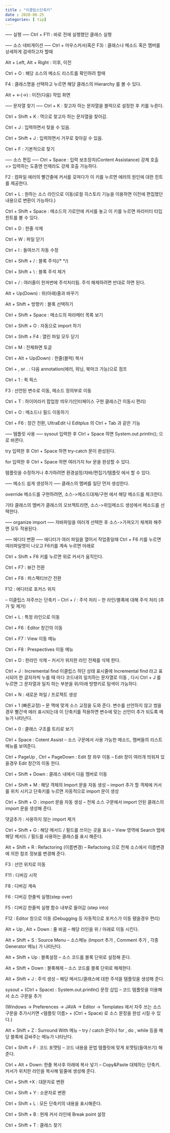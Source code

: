 ```yaml
---
title : "이클립스단축키"
date : 2020-08-25
categories: [ tip]
---
```


—– 실행 —–
Ctrl + F11 : 바로 전에 실행했던 클래스 실행

—– 소스 네비게이션 —–
Ctrl + 마우스커서(혹은 F3) : 클래스나 메소드 혹은 멤버를 상세하게 검색하고자 할때

Alt + Left, Alt + Right : 이후, 이전

Ctrl + O : 해당 소스의 메소드 리스트를 확인하려 할때

F4 : 클래스명을 선택하고 누르면 해당 클래스의 Hierarchy 를 볼 수 있다.

Alt + <-(->) : 이전(다음) 작업 화면

—– 문자열 찾기 —–
Ctrl + K : 찾고자 하는 문자열을 블럭으로 설정한 후 키를 누른다.

Ctrl + Shift + K : 역으로 찾고자 하는 문자열을 찾아감.

Ctrl + J : 입력하면서 찾을 수 있음.

Ctrl + Shift + J : 입력하면서 거꾸로 찾아갈 수 있음.

Ctrl + F : 기본적으로 찾기

—– 소스 편집 —–
Ctrl + Space : 입력 보조장치(Content Assistance) 강제 호출 => 입력하는 도중엔 언제라도 강제 호출 가능하다.

F2 : 컴파일 에러의 빨간줄에 커서를 갖져다가 이 키를 누르면 에러의 원인에 대한 힌트를 제공한다.

Ctrl + L : 원하는 소스 라인으로 이동(로컬 히스토리 기능을 이용하면 이전에 편집했던 내용으로 변환이 가능하다.)

Ctrl + Shift + Space : 메소드의 가로안에 커서를 놓고 이 키를 누르면 파라미터 타입 힌트를 볼 수 있다.

Ctrl + D : 한줄 삭제

Ctrl + W : 파일 닫기

Ctrl + I : 들여쓰기 자동 수정

Ctrl + Shift + / : 블록 주석(/* */)

Ctrl + Shift + \ : 블록 주석 제거

Ctrl + / : 여러줄이 한꺼번에 주석처리됨. 주석 해제하려면 반대로 하면 된다.

Alt + Up(Down) : 위(아래)줄과 바꾸기

Alt + Shift + 방향키 : 블록 선택하기

Ctrl + Shift + Space : 메소드의 파라메터 목록 보기

Ctrl + Shift + O : 자동으로 import 하기

Ctrl + Shift + F4 : 열린 파일 모두 닫기

Ctrl + M : 전체화면 토글

Ctrl + Alt + Up(Down) : 한줄(블럭) 복사

Ctrl + , or . : 다음 annotation(에러, 워닝, 북마크 가능)으로 점프

Ctrl + 1 : 퀵 픽스

F3 : 선언된 변수로 이동, 메소드 정의부로 이동

Ctrl + T : 하이어라키 팝업창 띄우기(인터페이스 구현 클래스간 이동시 편리)

Ctrl + O : 메소드나 필드 이동하기

Ctrl + F6 : 창간 전환, UltraEdit 나 Editplus 의 Ctrl + Tab 과 같은 기능

—– 템플릿 사용 —–
sysout 입력한 후 Ctrl + Space 하면 System.out.println(); 으로 바뀐다.

try 입력한 후 Ctrl + Space 하면 try-catch 문이 완성된다.

for 입력한 후 Ctrl + Space 하면 여러가지 for 문을 완성할 수 있다.

템플릿을 수정하거나 추가하려면 환경설정/자바/편집기/템플릿 에서 할 수 있다.

—– 메소드 쉽게 생성하기 —–
클래스의 멤버를 일단 먼저 생성한다.

override 메소드를 구현하려면, 소스->메소드대체/구현 에서 해당 메소드를 체크한다.

기타 클래스의 멤버가 클래스의 오브젝트라면, 소스->위임메소드 생성에서 메소드를 선택한다.

—– organize import —–
자바파일을 여러개 선택한 후 소스->가져오기 체계화 해주면 모두 적용된다.

—– 에디터 변환 —–
에디터가 여러 파일을 열어서 작업중일때 Ctrl + F6 키를 누르면 여러파일명이 나오고 F6키를 계속 누르면 아래로

Ctrl + Shift + F6 키를 누르면 위로 커서가 움직인다.

Ctrl + F7 : 뷰간 전환

Ctrl + F8 : 퍼스펙티브간 전환

F12 : 에디터로 포커스 위치

– 이클립스 자주쓰는 단축키 –
Ctrl + / : 주석 처리 – 한 라인/블록에 대해 주석 처리 (추가 및 제거)

Ctrl + L : 특정 라인으로 이동

Ctrl + F6 : Editor 창간의 이동

Ctrl + F7 : View 이동 메뉴

Ctrl + F8 : Prespectives 이동 메뉴

Ctrl + D : 한라인 삭제 – 커서가 위치한 라인 전체를 삭제 한다.

Ctrl + J : Incremental find 이클립스 하단 상태 표시줄에 Incremental find 라고 표시되어 한 글자자씩 누를 때 마다 코드내의 일치하는 문자열로 이동 , 다시 Ctrl + J 를 누르면 그 문자열과 일치 하는 부분을 위/아래 방향키로 탐색이 가능하다.

Ctrl + N : 새로운 파일 / 프로젝트 생성

Ctrl + 1 (빠른교정) – 문 맥에 맞게 소스 교정을 도와 준다. 변수를 선언하지 않고 썼을경우 빨간색 에러 표시되는데 이 단축키를 적용하면 변수에 맞는 선언이 추가 되도록 메뉴가 나타난다.

Ctrl + 0 : 클래스 구조를 트리로 보기

Ctrl + Space :  Cotent Assist – 소스 구문에서 사용 가능한 메소드, 멤버들의 리스트 메뉴를 보여준다.

Ctrl + PageUp , Ctrl + PageDown : Edit 창 좌우 이동 – Edit 창이 여러개 띄워져 있을경우 Edit 창간의 이동 한다.

Ctrl + Shift + Down : 클래스 내에서 다음 멤버로 이동

Ctrl + Shift + M : 해당 객체의 Import 문을 자동 생성 – import 추가 할 객체에 커서를 위치 시키고 단축키를 누르면 자동적으로 import 문이 생성

Ctrl + Shift + O : import 문을 자동 생성 – 전체 소스 구문에서 import 안된 클래스의 import 문을 생성해 준다.

댓글추가 : 사용하지 않는 import 제거

Ctrl + Shift + G : 해당 메서드 / 필드를 쓰이는 곳을 표시 – View 영역에 Search 탭에 해당 메서드 / 필드를 사용하는 클래스를 표시 해준다.

Alt + Shift + R : Refactoring (이름변경) – Refactoing 으로 전체 소스에서 이름변경에 의한 참조 정보를 변경해 준다.

F3 : 선언 위치로 이동

F11 : 디버깅 시작

F8 : 디버깅 계속

F6 : 디버깅 한줄씩 실행(step over)

F5 : 디버깅 한줄씩 실행 함수 내부로 들어감 (step into)

F12 : Editor 창으로 이동 (Debugging 등 자동적으로 포커스가 이동 됐을경우 편리)

Alt + Up , Alt + Down : 줄 바꿈 – 해당 라인을 위 / 아래로 이동 시킨다.

Alt + Shift + S : Source Menu – 소스메뉴 (Import 추가 , Comment 추가 , 각종 Generator 메뉴) 가 나타난다.

Alt + Shift + Up : 블록설정 – 소스 코드를 블록 단위로 설정해 준다.

Alt + Shift + Down : 블록해제 – 소스 코드를 블록 단위로 해제한다.

Alt + Shift + J : 주석 생성 – 해당 메서드/클래스에 대한 주석을 템플릿을 생성해 준다.

sysout + (Ctrl + Space) : System.out.println() 문장 삽입 – 코드 템플릿을 이용해서 소스 구문을 추가

(Windows -> Preferences -> JAVA -> Editor -> Templates 에서 자주 쓰는 소스 구문을 추가시키면 <템플릿 이름> + (Ctrl + Space) 로 소스 문장을 완성 시킬 수 있다.)

Alt + Shift + Z : Surround With 메뉴 – try / catch 문이나 for , do , while 등을 해당 블록에 감싸주는 메뉴가 나타난다.

Ctrl + Shift + F : 코드 포맷팅 – 코드 내용을 문법 템플릿에 맞게 포맷팅(들여쓰기) 해준다.

Ctrl + Alt + Down: 한줄 복사후 아래에 복사 넣기 – Copy&Paste 대체하는 단축키. 커서가 위치한 라인을 복사해 밑줄에 생성해 준다.

Ctrl + Shift +X : 대문자로 변환

Ctrl + Shift + Y : 소문자로 변환

Ctrl + Shift + L : 모든 단축키의 내용을 표시해준다.

Ctrl + Shift + B : 현재 커서 라인에 Break point 설정

Ctrl + Shift + T : 클래스 찾기
